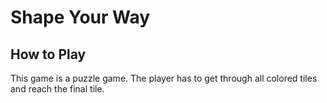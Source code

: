# Shape Your Way

## How to Play

This game is a puzzle game. The player has to get through all colored tiles and reach the final tile.